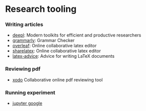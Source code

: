 # Research tooling

### Writing articles

- [deepl](https://www.deepl.com/translator): Modern toolkits for efficient and productive researchers
- [grammarly](https://www.grammarly.com/): Grammar Checker
- [overleaf](https://www.overleaf.com/): Online collaborative latex editor
- [sharelatex](https://sharelatex.irisa.fr): Online collaborative latex editor
- [latex-advice](https://github.com/dspinellis/latex-advice): Advice for writing LaTeX documents

### Reviewing pdf

- [xodo](https://www.xodo.com/app/#/) Collaborative online pdf reviewing tool

### Running experiment

- [jupyter google](https://colab.research.google.com/)
